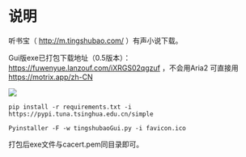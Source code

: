 # 说明

听书宝（ http://m.tingshubao.com/ ）有声小说下载。

Gui版exe已打包下载地址（0.5版本）：https://fuwenyue.lanzouf.com/iXRGS02qgzuf ，不会用Aria2 可直接用 https://motrix.app/zh-CN

![](https://gitee.com/fuwenyue/tuchuang/raw/master/16491278691201649127868247.png)

`pip install -r requirements.txt -i https://pypi.tuna.tsinghua.edu.cn/simple`

`Pyinstaller -F -w tingshubaoGui.py -i favicon.ico`

打包后exe文件与cacert.pem同目录即可。

